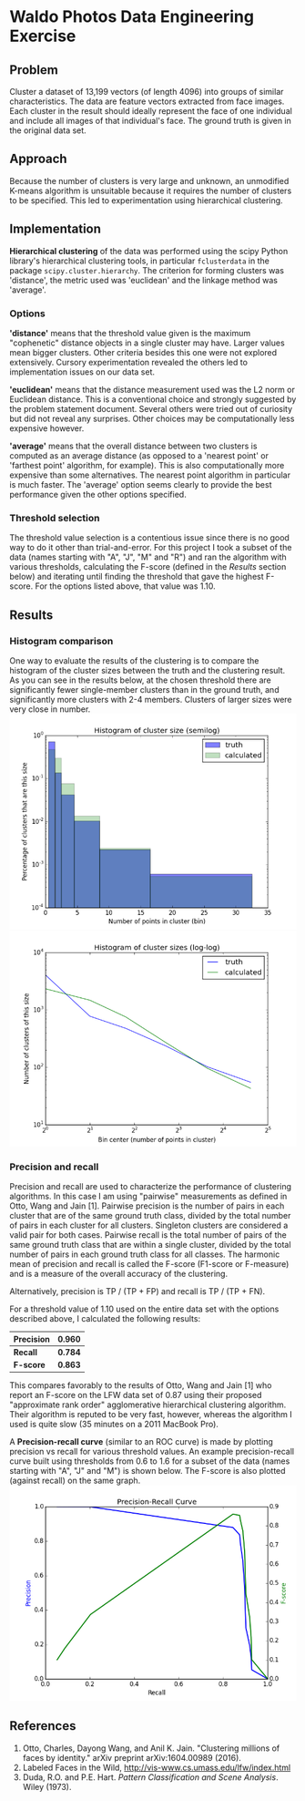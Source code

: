 # Waldo Photos Data Engineering Exercise
## Problem
Cluster a dataset of 13,199 vectors (of length 4096) into groups of similar characteristics. The data are feature vectors extracted from face images. Each cluster in the result should ideally represent the face of one individual and include all images of that individual's face. The ground truth is given in the original data set.

## Approach
Because the number of clusters is very large and unknown, an unmodified K-means algorithm is unsuitable because it requires the number of clusters to be specified. This led to experimentation using hierarchical clustering.

## Implementation
**Hierarchical clustering** of the data was performed using the scipy Python library's hierarchical clustering tools, in particular `fclusterdata` in the package `scipy.cluster.hierarchy`. The criterion for forming clusters was 'distance', the metric used was 'euclidean' and the linkage method was 'average'.
### Options
**'distance'** means that the threshold value given is the maximum "cophenetic" distance objects in a single cluster may have. Larger values mean bigger clusters. Other criteria besides this one were not explored extensively. Cursory experimentation revealed the others led to implementation issues on our data set.

**'euclidean'** means that the distance measurement used was the L2 norm or Euclidean distance. This is a conventional choice and strongly suggested by the problem statement document. Several others were tried out of curiosity but did not reveal any surprises. Other choices may be computationally less expensive however.

**'average'** means that the overall distance between two clusters is computed as an average distance (as opposed to a 'nearest point' or 'farthest point' algorithm, for example). This is also computationally more expensive than some alternatives. The nearest point algorithm in particular is much faster. The 'average' option seems clearly to provide the best performance given the other options specified.

### Threshold selection
The threshold value selection is a contentious issue since there is no good way to do it other than trial-and-error. For this project I took a subset of the data (names starting with "A", "J", "M" and "R") and ran the algorithm with various thresholds, calculating the F-score (defined in the *Results* section below) and iterating until finding the threshold that gave the highest F-score. For the options listed above, that value was 1.10.

## Results
### Histogram comparison
One way to evaluate the results of the clustering is to compare the histogram of the cluster sizes between the truth and the clustering result. As you can see in the results below, at the chosen threshold there are significantly fewer single-member clusters than in the ground truth, and significantly more clusters with 2-4 members. Clusters of larger sizes were very close in number.
![Semilog histogram](plots/histogram_semilog.png)
![Log-log histogram](plots/histogram_log-log.png)

### Precision and recall
Precision and recall are used to characterize the performance of clustering algorithms. In this case I am using "pairwise" measurements as defined in Otto, Wang and Jain [1]. Pairwise precision is the number of pairs in each cluster that are of the same ground truth class, divided by the total number of pairs in each cluster for all clusters. Singleton clusters are considered a valid pair for both cases. Pairwise recall is the total number of pairs of the same ground truth class that are within a single cluster, divided by the total number of pairs in each ground truth class for all classes. The harmonic mean of precision and recall is called the F-score (F1-score or F-measure) and is a measure of the overall accuracy of the clustering.

Alternatively, precision is TP / (TP + FP) and recall is TP / (TP + FN).

For a threshold value of 1.10 used on the entire data set with the options described above, I calculated the following results:

| **Precision** | **0.960** |
| ------------- | --------- |
| **Recall**    | **0.784** |
| **F-score**   | **0.863** |

This compares favorably to the results of Otto, Wang and Jain [1] who report an F-score on the LFW data set of 0.87 using their proposed "approximate rank order" agglomerative hierarchical clustering algorithm. Their algorithm is reputed to be very fast, however, whereas the algorithm I used is quite slow (35 minutes on a 2011 MacBook Pro).

A **Precision-recall curve** (similar to an ROC curve) is made by plotting precision vs recall for various threshold values. An example precision-recall curve built using thresholds from 0.6 to 1.6 for a subset of the data (names starting with "A", "J" and "M") is shown below. The F-score is also plotted (against recall) on the same graph.
![Precision-recall curve](plots/prec_recall_curve.png)

## References
1. Otto, Charles, Dayong Wang, and Anil K. Jain. "Clustering millions of faces by identity." arXiv preprint arXiv:1604.00989 (2016).
2. Labeled Faces in the Wild, <http://vis-www.cs.umass.edu/lfw/index.html>
3. Duda, R.O. and P.E. Hart. *Pattern Classification and Scene Analysis*. Wiley (1973).


